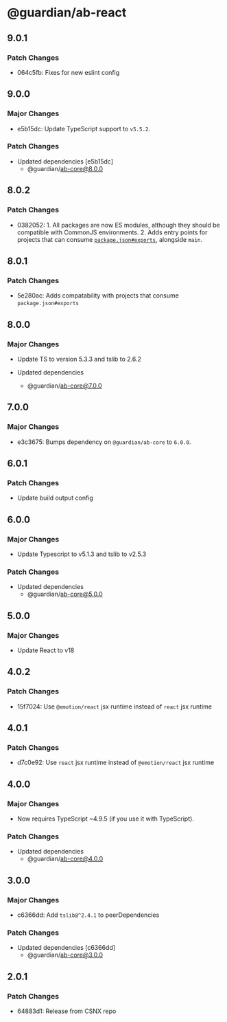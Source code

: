 # @guardian/ab-react

## 9.0.1

### Patch Changes

- 064c5fb: Fixes for new eslint config

## 9.0.0

### Major Changes

- e5b15dc: Update TypeScript support to `v5.5.2`.

### Patch Changes

- Updated dependencies [e5b15dc]
  - @guardian/ab-core@8.0.0

## 8.0.2

### Patch Changes

- 0382052: 1. All packages are now ES modules, although they should be compatible with CommonJS environments. 2. Adds entry points for projects that can consume [`package.json#exports`](https://nodejs.org/api/packages.html#exports), alongside `main`.

## 8.0.1

### Patch Changes

- 5e280ac: Adds compatability with projects that consume `package.json#exports`

## 8.0.0

### Major Changes

- Update TS to version 5.3.3 and tslib to 2.6.2

- Updated dependencies
  - @guardian/ab-core@7.0.0

## 7.0.0

### Major Changes

- e3c3675: Bumps dependency on `@guardian/ab-core` to `6.0.0`.

## 6.0.1

### Patch Changes

- Update build output config

## 6.0.0

### Major Changes

- Update Typescript to v5.1.3 and tslib to v2.5.3

### Patch Changes

- Updated dependencies
  - @guardian/ab-core@5.0.0

## 5.0.0

### Major Changes

- Update React to v18

## 4.0.2

### Patch Changes

- 15f7024: Use `@emotion/react` jsx runtime instead of `react` jsx runtime

## 4.0.1

### Patch Changes

- d7c0e92: Use `react` jsx runtime instead of `@emotion/react` jsx runtime

## 4.0.0

### Major Changes

- Now requires TypeScript ~4.9.5 (if you use it with TypeScript).

### Patch Changes

- Updated dependencies
  - @guardian/ab-core@4.0.0

## 3.0.0

### Major Changes

- c6366dd: Add `tslib@^2.4.1` to peerDependencies

### Patch Changes

- Updated dependencies [c6366dd]
  - @guardian/ab-core@3.0.0

## 2.0.1

### Patch Changes

- 64883d1: Release from CSNX repo
